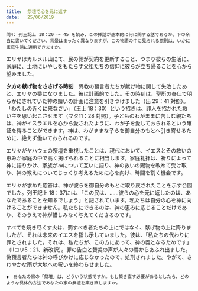 ```yaml
---
title:  祭壇で心を元に返す
date:   25/06/2019
---
```


`問4: 列王記上 18：20 ～ 45 を読み、この挿話が基本的に何に関する話であるか、下の余白に書いてください。背景はまったく異なりますが、この物語の中に見られる原則は、いかに家庭生活に適用できますか。`

エリヤはカルメル山にて、民の側が契約を更新すること、つまり彼らの生活に、家庭に、土地にいやしをもたらす父祖たちの信仰に彼らが立ち帰ることを心から望みました。

**夕方の献げ物をささげる時刻**　異教の預言者たちが献げ物に関して失敗したあと、エリヤの番になりました。彼は計画的でした。その時刻は、聖所の奉仕で明らかにされていた神の贖いの計画に注意を引きつけました（出 29：41 対照）。「わたしの近くに来なさい」（王上 18：30）という招きは、罪人を招かれた救い主を思い起こさせます（マタ11：28 対照）。子どものわがままに苦しむ親たちは、神がイスラエルを心から愛されたように、わが子を愛しておられるという確証を得ることができます。神は、わがままな子らを御自分のもとへ引き寄せるために、絶えず働いておられるのです。

エリヤがヤハウェの祭壇を重視したことは、現代において、イエスとその救いの恵みが家庭の中で高く掲げられることに相当します。家庭礼拝は、祈りによって神に語りかけ、家族が神について互いに語り、神の救いの賜物を改めて受け取り、神の教えについてじっくり考えるために心を向け、時間を割く機会です。

エリヤが求めた応答は、神が彼らを御自分のもとに取り戻されたことを示す合図でした。列王記上 18：37には、「この民は、……彼らの心を元に返したのは、あなたであることを知るでしょう」と記されています。私たちは自分の心を神に向けることができません。私たちにできるのは、神の恵みに応じることだけであり、そのうえで神が惜しみなく与えてくださるのです。

すべてを焼き尽くす火は、罰すべき者たちの上にではなく、献げ物の上に降りましたが、それは未来のイエスを指し示していました。彼は、「私たちの代わりに罪とされました。それは、私たちが、この方にあって、神の義となるためです」（Ⅱコリ5：21、新改訳）。罪の告白と賛美の声が人々の唇からあふれ出ました。偽預言者たちは神の呼びかけに応じなかったので、処刑されました。やがて、さわやかな雨が大地への呪いを終わらせました。

`◆　あなたの家の「祭壇」は、どういう状態ですか。もし築き直す必要があるとしたら、どのような具体的方法であなたの家の祭壇を築き直しますか。`